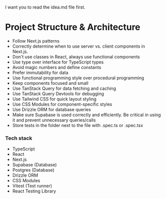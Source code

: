 I want you to read the idea.md file first.

# Project Structure & Architecture

-   Follow Next.js patterns
-   Correctly determine when to use server vs. client components in Next.js.
-   Don't use classes in React, always use functional components
-   Use type over interface for TypeScript types
-   Avoid magic numbers and define constants
-   Prefer immutability for data
-   Use functional programming style over procedural programming
-   Keep components focused and small
-   Use TanStack Query for data fetching and caching
-   Use TanStack Query Devtools for debugging
-   Use Tailwind CSS for quick layout styling
-   Use CSS Modules for component-specific styles
-   Use Drizzle ORM for database queries
-   Make sure Supabase is used correctly and efficiently. Be critical in using it and prevent unnecessary queries/calls
-   Store tests in the folder next to the file with .spec.ts or .spec.tsx

### Tech stack

-   TypeScript
-   React
-   Next.js
-   Supabase (Database)
-   Postgres (Database)
-   Drizzle ORM
-   CSS Modules
-   Vitest (Test runner)
-   React Testing Library
